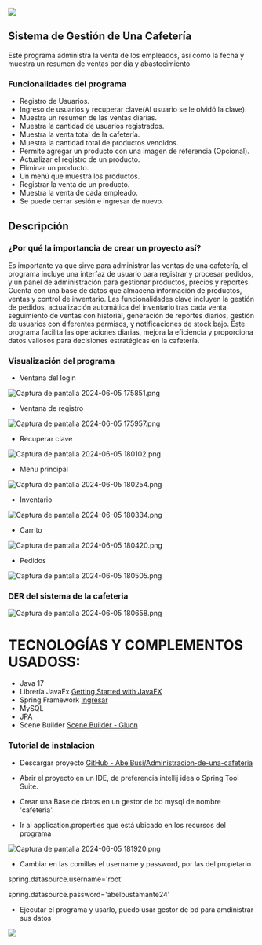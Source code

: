 
![](https://media.istockphoto.com/id/1150531567/es/vector/moderno-caf%C3%A9-tienda-exterior-calle-caf%C3%A9-terraza-exterior-dise%C3%B1o-plano-ilustraci%C3%B3n-vectorial.jpg?s=612x612&w=0&k=20&c=w6-MXWNy3_oLQMmsWXA_QWv6xJg7DmkeL_IV_pqmls4=)


## Sistema de Gestión de Una Cafetería

Este programa administra la venta de los empleados, así como la fecha y muestra un resumen de ventas por día y abastecimiento 

### Funcionalidades del programa
- Registro de Usuarios.
- Ingreso de usuarios y recuperar clave(Al usuario se le olvidó la clave).
- Muestra un resumen de las ventas diarias.
- Muestra la cantidad de usuarios registrados.
- Muestra la venta total de la cafetería.
- Muestra la cantidad total de productos vendidos.
- Permite agregar un producto con una imagen de referencia (Opcional).
- Actualizar el registro de un producto.
- Eliminar un producto.
- Un menú que muestra los productos.
- Registrar la venta de un producto.
- Muestra la venta de cada empleado.
- Se puede cerrar sesión e ingresar de nuevo.
## Descripción

### ¿Por qué la importancia de crear un proyecto así?


Es importante ya que sirve para administrar las ventas de una cafetería, el programa incluye  una interfaz de usuario  para registrar y procesar pedidos, y un panel de administración para gestionar productos, precios y reportes. Cuenta con una base de datos que almacena información de productos, ventas y control de inventario. Las funcionalidades clave incluyen la gestión de pedidos, actualización automática del inventario tras cada venta, seguimiento de ventas con historial, generación de reportes diarios, gestión de usuarios con diferentes permisos, y notificaciones de stock bajo. Este programa facilita las operaciones diarias, mejora la eficiencia y proporciona datos valiosos para decisiones estratégicas en la cafetería.

### Visualización del programa

- Ventana del login

![Captura de pantalla 2024-06-05 175851.png](https://mdedit.s3.us-west-2.amazonaws.com/16a0d8bb-9d3c-44f6-b46f-55a636159ec4.png)

- Ventana de registro

![Captura de pantalla 2024-06-05 175957.png](https://mdedit.s3.us-west-2.amazonaws.com/c51dbfd0-a1e6-48e1-f0be-cae58678c725.png)

- Recuperar clave

![Captura de pantalla 2024-06-05 180102.png](https://mdedit.s3.us-west-2.amazonaws.com/a9d5d1bf-b25a-4873-a5d9-e338a085ec08.png)

- Menu principal

![Captura de pantalla 2024-06-05 180254.png](https://mdedit.s3.us-west-2.amazonaws.com/7f64995c-aff8-4d05-fdf5-843e556ebe6b.png)

- Inventario

![Captura de pantalla 2024-06-05 180334.png](https://mdedit.s3.us-west-2.amazonaws.com/c81197ff-b8fe-4d3a-dd87-d5be9e63c867.png)

- Carrito

![Captura de pantalla 2024-06-05 180420.png](https://mdedit.s3.us-west-2.amazonaws.com/e79f2c56-32f4-4f96-a4bc-549dfa05955a.png)

- Pedidos

![Captura de pantalla 2024-06-05 180505.png](https://mdedit.s3.us-west-2.amazonaws.com/bc29a473-2391-433d-edb5-34069e02829b.png)




### DER del sistema de la cafeteria

![Captura de pantalla 2024-06-05 180658.png](https://mdedit.s3.us-west-2.amazonaws.com/cf4786ce-3f7b-426b-9dd8-c97013d46786.png)


# TECNOLOGÍAS Y COMPLEMENTOS USADOSS:  

- Java 17
- Librería JavaFx [Getting Started with JavaFX](https://openjfx.io/openjfx-docs/)
- Spring Framework [Ingresar](https://start.spring.io)
- MySQL
- JPA
- Scene Builder [Scene Builder - Gluon](https://gluonhq.com/products/scene-builder/)

### Tutorial de instalacion

- Descargar proyecto [GitHub - AbelBusi/Administracion-de-una-cafeteria](https://github.com/AbelBusi/Administracion-de-una-cafeteria.git)

- Abrir el proyecto en un IDE, de preferencia intellij idea o Spring Tool Suite.
- Crear una Base de datos en un gestor de bd mysql de nombre 'cafeteria'.
- Ir al application.properties que está ubicado en los recursos del programa

![Captura de pantalla 2024-06-05 181920.png](https://mdedit.s3.us-west-2.amazonaws.com/5107ca2e-3f4b-43bc-c2cb-634b2619822b.png)

- Cambiar en las comillas el username y password, por las del propetario
  
spring.datasource.username='root'

spring.datasource.password='abelbustamante24'

- Ejecutar el programa y usarlo, puedo usar gestor de bd para amdinistrar sus datos


![](https://i.makeagif.com/media/7-14-2021/XOazFD.gif)
